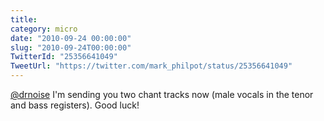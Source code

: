 ```yaml
---
title: 
category: micro
date: "2010-09-24 00:00:00"
slug: "2010-09-24T00:00:00"
TwitterId: "25356641049"
TweetUrl: "https://twitter.com/mark_philpot/status/25356641049"
---
```


[@drnoise](https://twitter.com/drnoise) I'm sending you two chant tracks now
(male vocals in the tenor and bass registers). Good luck!
